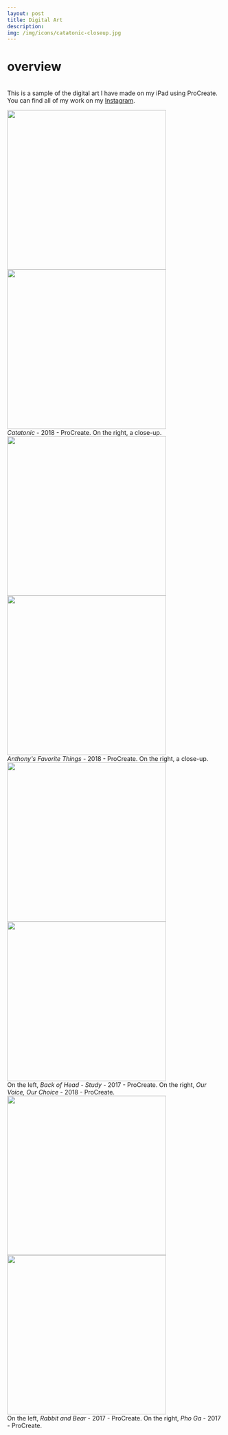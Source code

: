 ```yaml
---
layout: post
title: Digital Art
description: 
img: /img/icons/catatonic-closeup.jpg
---
```


# overview
<br/> This is a sample of the digital art I have made on my iPad using ProCreate. You can find all of my work on my [Instagram](https://www.instagram.com/trananart). 


<div class="imag_row">
	<img class="col one-alt" style ="height:370px;" src="{{ site.baseurl }}/img/digital/catatonic.jpg" alt="" />
	<img class="col one-alt" style ="height:370px;" src="{{ site.baseurl }}/img/digital/catatonic-closeup.jpg" alt="" />
</div>
<div class="col three caption">
<i>Catatonic</i> - 2018 - ProCreate. On the right, a close-up. </div>

<div class="imag_row">
	<img class="col one-alt" style ="height:370px;" src="{{ site.baseurl }}/img/digital/favoritethings.jpg" alt="" />
	<img class="col one-alt" style ="height:370px;" src="{{ site.baseurl }}/img/digital/favoritethings-closeup.jpg" alt="" />
</div>
<div class="col three caption">
<i>Anthony's Favorite Things</i> - 2018 - ProCreate. On the right, a close-up. </div>

<div class="imag_row">
	<img class="col one-alt" style ="height:370px;" src="{{ site.baseurl }}/img/digital/backofhead.jpg" alt="" />
	<img class="col one-alt" style ="height:370px;" src="{{ site.baseurl }}/img/digital/ourvoiceourchoice.jpg" alt="" />
</div>
<div class="col three caption">
On the left, <i>Back of Head - Study</i> - 2017 - ProCreate. On the right, <i>Our Voice, Our Choice</i> - 2018 - ProCreate. </div>

<div class="imag_row">
	<img class="col one-alt" style ="height:370px;" src="{{ site.baseurl }}/img/digital/bearandrabbit.jpg" alt="" />
	<img class="col one-alt" style ="height:370px;" src="{{ site.baseurl }}/img/digital/pho.jpg" alt="" />
</div>
<div class="col three caption">
On the left, <i>Rabbit and Bear</i> - 2017 - ProCreate. On the right, <i>Pho Ga</i> - 2017 - ProCreate. </div>